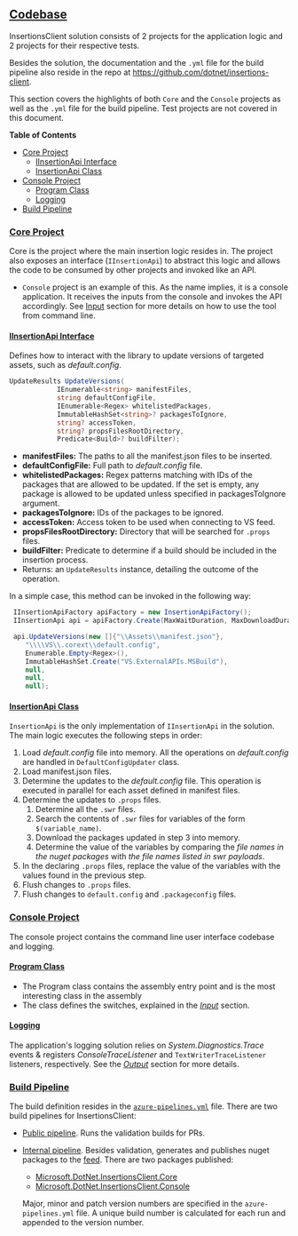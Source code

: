 ## <a href="#codebase">Codebase</a>
InsertionsClient solution consists of 2 projects for the application logic and 2 projects for their respective tests.

Besides the solution, the documentation and the `.yml` file for the build pipeline also reside in the repo at https://github.com/dotnet/insertions-client.

This section covers the highlights of both `Core` and the `Console` projects as well as the `.yml` file for the build pipeline. Test projects are not covered in this document.

**Table of Contents**
- [Core Project](#core-project)
  - [IInsertionApi Interface](#iinsertionapi-interface)
  - [InsertionApi Class](#insertionapi-class)
- [Console Project](#console-project)
  - [Program Class](#program-class)
  - [Logging](#logging)
- [Build Pipeline](#build-pipeline)


### [Core Project](#core-project)
Core is the project where the main insertion logic resides in. The project also exposes an interface (`IInsertionApi`) to abstract this logic and allows the code to be consumed by other projects and invoked like an API. 
- `Console` project is an example of this. As the name implies, it is a console application. It receives the inputs from the console and invokes the API accordingly. See [Input](docs/README.md#Input) section for more details on how to use the tool from command line.

#### [IInsertionApi Interface](#iinsertionapi-interface)
Defines how to interact with the library to update versions of targeted assets, such as _default.config_.
```csharp
UpdateResults UpdateVersions(
            IEnumerable<string> manifestFiles,
            string defaultConfigFile,
            IEnumerable<Regex> whitelistedPackages,
            ImmutableHashSet<string>? packagesToIgnore,
            string? accessToken,
            string? propsFilesRootDirectory,
            Predicate<Build>? buildFilter);
```
- __manifestFiles:__ The paths to all the manifest.json files to be inserted.
- __defaultConfigFile:__ Full path to _default.config_ file.
- __whitelistedPackages:__ Regex patterns matching with IDs of the packages that are allowed to be updated. If the set is empty,
 any package is allowed to be updated unless specified in packagesToIgnore argument.
- __packagesToIgnore:__ IDs of the packages to be ignored.
- __accessToken:__ Access token to be used when connecting to VS feed.
- __propsFilesRootDirectory:__ Directory that will be searched for `.props` files.
- __buildFilter:__ Predicate to determine if a build should be included in the insertion process.
- Returns: an `UpdateResults` instance, detailing the outcome of the operation.

In a simple case, this method can be invoked in the following way:
```csharp
 IInsertionApiFactory apiFactory = new InsertionApiFactory();
 IInsertionApi api = apiFactory.Create(MaxWaitDuration, MaxDownloadDuration, MaxConcurrency);

 api.UpdateVersions(new []{"\\Assets\\manifest.json"},
    "\\\\VS\\.corext\\default.config",
    Enumerable.Empty<Regex>(),
    ImmutableHashSet.Create("VS.ExternalAPIs.MSBuild"),
    null,
    null,
    null);
```

#### [InsertionApi Class](#insertionapi-class)
`InsertionApi` is the only implementation of `IInsertionApi` in the solution. The main logic executes the following steps in order:
1. Load _default.config_ file into memory. All the operations on _default.config_ are handled in `DefaultConfigUpdater` class.
1. Load manifest.json files.
1. Determine the updates to the _default.config_ file. This operation is executed in parallel for each asset defined in manifest files.
1. Determine the updates to `.props` files.
    1. Determine all the `.swr` files.
    2. Search the contents of `.swr` files for variables of the form `$(variable_name)`.
    3. Download the packages updated in step 3 into memory.
    4. Determine the value of the variables by comparing the _file names in the nuget packages_ with _the file names listed in swr payloads_.
1. In the declaring `.props` files, replace the value of the variables with the values found in the previous step.
1. Flush changes to `.props` files.
1. Flush changes to `default.config` and `.packageconfig` files.

### [Console Project](#console-project)
The console project contains the command line user interface codebase and logging.

#### [Program Class](#program-class)
- The Program class contains the assembly entry point
and is the most interesting class in the assembly
- The class defines the switches, explained in the _[Input](docs/README.md#input)_ section.

#### [Logging](#logging)
The application's logging solution relies on _System.Diagnostics.Trace_ events & registers _ConsoleTraceListener_ 
and `TextWriterTraceListener` listeners, respectively.  See the _[Output](docs/README.md#output)_ section for more details.

### [Build Pipeline](#build-pipeline)
The build definition resides in the [`azure-pipelines.yml`](/azure-pipelines.yml) file.
There are two build pipelines for InsertionsClient:
- [Public pipeline](https://dev.azure.com/dnceng/public/_build?definitionId=846&_a=summary). Runs the validation builds for PRs.

- [Internal pipeline](https://dev.azure.com/dnceng/internal/_build?definitionId=847&_a=summary). Besides validation, generates and publishes nuget packages to the [feed](https://dev.azure.com/dnceng/public/_packaging?_a=package&feed=dotnet-eng). There are two packages published:
  - [Microsoft.DotNet.InsertionsClient.Core](https://dev.azure.com/dnceng/public/_packaging?_a=package&feed=dotnet-eng&package=Microsoft.DotNet.InsertionsClient.Core&protocolType=NuGet)
  - [Microsoft.DotNet.InsertionsClient.Console](https://dev.azure.com/dnceng/public/_packaging?_a=package&feed=dotnet-eng&package=Microsoft.DotNet.InsertionsClient.Console&protocolType=NuGet)

  Major, minor and patch version numbers are specified in the `azure-pipelines.yml` file. A unique build number is calculated for each run and appended to the version number.



